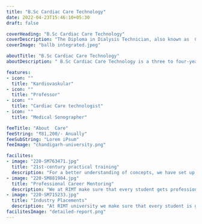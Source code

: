 ```yaml
---
title: "B.Sc Cardiac Care Technology"
date: 2022-04-23T15:46:10+05:30
draft: false

coverHeading: "B.Sc Cardiac Care Technology"
coverDescription: "The Diploma in Dialysis Technician, also known as  Care (DDT) is a paramedical course aimed at training students"
coverImage: "ballb integrated.jpeg"

aboutTitle: "B.Sc Cardiac Care Technology"
aboutDescription: " B.Sc Cardiac Care Technology is a three to four-year undergraduate degree program is a field of study in allied courses in medicine. Cardiac Technologists help physicians in the treatment and diagnosis of heart disorders. The course involves both theory and practicals. Throughout the course, students will learn about technical aspects of the cardiovascular system, emergency invasive procedures. The degree includes the study of human anatomy, biochemistry, physiology, blood banking, hematolog, cardiac care technology, amongst others."

features:
- icon: ""
  title: "Kardiovaskular"
- icon: ""
  title: "Professor"
- icon: ""
  title: "Cardiac Care technologist"
- icon: ""
  title: "Medical Sonographer"

feeTitle: "About  Care"
feeString: "₹81,200/- Anually"
feeSubString: "Lorem iPsum"
feeImage: "chandigarh-university.png"

facilites:
- image: "220-SM763471.jpg"
  title: "21st-century practical training"
  description: "For a better understanding of concepts, we have set up advanced 21st-century tools equipped with advanced training methods so that students can learn every concept practically in a better way."
- image: "220-SM881904.jpg"
  title: "Professional Career Mentoring"
  description: "We at RIMT make sure that every student gets professional career mentoring from the industry experts to set career targets & for this we have created a career & placement cell too."
- image: "220-SM715233.jpg"
  title: "Industry Placements"
  description: "At RIMT university we make sure that every student is getting placed, each year more than 500 companies visit the campus of RIMT to hire our brightest of the talents"
facilitesImage: "detailed-report.png"
---
```


